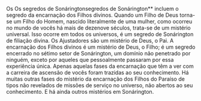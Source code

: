 ﻿Os Os segredos de Sonáringtonsegredos de Sonárington** incluem o segredo da encarnação dos Filhos divinos. Quando um Filho de Deus torna-se um Filho do Homem, nascido literalmente de uma mulher, como ocorreu no mundo de vocês há mais de dezenove séculos, trata-se de um mistério universal. Isso ocorre em todos os universos, é um segredo de Sonárington de filiação divina. Os Ajustadores são um mistério de Deus, o Pai. A encarnação dos Filhos divinos é um mistério de Deus, o Filho; é um segredo encerrado no sétimo setor de Sonárington, um domínio não penetrado por ninguém, exceto por aqueles que pessoalmente passaram por essa experiência única. Apenas aquelas fases da encarnação que têm a ver com a carreira de ascensão de vocês foram trazidas ao seu conhecimento. Há muitas outras fases do mistério da encarnação dos Filhos do Paraíso de tipos não revelados de missões de serviço no universo, não abertos ao seu conhecimento. E há ainda outros mistérios em Sonárington.